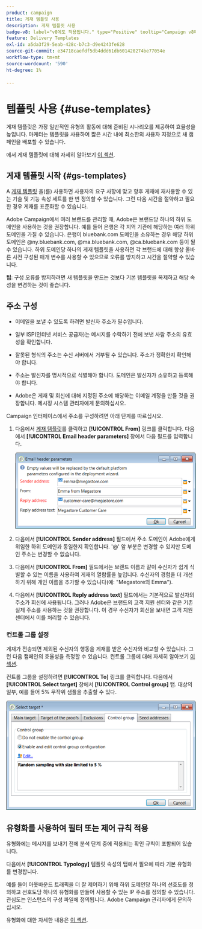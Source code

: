 ```yaml
---
product: campaign
title: 게재 템플릿 사용
description: 게재 템플릿 사용
badge-v8: label="v8에도 적용됩니다." type="Positive" tooltip="Campaign v8에도 적용됩니다."
feature: Delivery Templates
exl-id: a5da3f29-5eab-428c-b7c3-d9e4243fe628
source-git-commit: e34718caefdf5db4ddd61db601420274be77054e
workflow-type: tm+mt
source-wordcount: '590'
ht-degree: 1%

---
```


# 템플릿 사용 {#use-templates}



게재 템플릿은 가장 일반적인 유형의 활동에 대해 준비된 시나리오를 제공하여 효율성을 높입니다. 마케터는 템플릿을 사용하여 짧은 시간 내에 최소한의 사용자 지정으로 새 캠페인을 배포할 수 있습니다.

에서 게재 템플릿에 대해 자세히 알아보기 [이 섹션](creating-a-delivery-template.md).

## 게재 템플릿 시작 {#gs-templates}

A [게재 템플릿](creating-a-delivery-template.md) 을(를) 사용하면 사용자의 요구 사항에 맞고 향후 게재에 재사용할 수 있는 기술 및 기능 속성 세트를 한 번 정의할 수 있습니다. 그런 다음 시간을 절약하고 필요한 경우 게재를 표준화할 수 있습니다.

Adobe Campaign에서 여러 브랜드를 관리할 때, Adobe은 브랜드당 하나의 하위 도메인을 사용하는 것을 권장합니다. 예를 들어 은행은 각 지역 기관에 해당하는 여러 하위 도메인을 가질 수 있습니다. 은행이 bluebank.com 도메인을 소유하는 경우 해당 하위 도메인은 @ny.bluebank.com, @ma.bluebank.com, @ca.bluebank.com 등이 될 수 있습니다. 하위 도메인당 하나의 게재 템플릿을 사용하면 각 브랜드에 대해 항상 올바른 사전 구성된 매개 변수를 사용할 수 있으므로 오류를 방지하고 시간을 절약할 수 있습니다.

**팁**: 구성 오류를 방지하려면 새 템플릿을 만드는 것보다 기본 템플릿을 복제하고 해당 속성을 변경하는 것이 좋습니다.

## 주소 구성

* 이메일을 보낼 수 있도록 하려면 발신자 주소가 필수입니다.

* 일부 ISP(인터넷 서비스 공급자)는 메시지를 수락하기 전에 보낸 사람 주소의 유효성을 확인합니다.

* 잘못된 형식의 주소는 수신 서버에서 거부될 수 있습니다. 주소가 정확한지 확인해야 합니다.

* 주소는 발신자를 명시적으로 식별해야 합니다. 도메인은 발신자가 소유하고 등록해야 합니다.

* Adobe은 게재 및 회신에 대해 지정된 주소에 해당하는 이메일 계정을 만들 것을 권장합니다. 메시징 시스템 관리자에게 문의하십시오.

Campaign 인터페이스에서 주소를 구성하려면 아래 단계를 따르십시오.

1. 다음에서 [게재 템플릿](creating-a-delivery-template.md)를 클릭하고 **[!UICONTROL From]** 링크를 클릭합니다. 다음에서 **[!UICONTROL Email header parameters]** 창에서 다음 필드를 입력합니다.

   ![](assets/d_best_practices_email_header.png)

1. 다음에서 **[!UICONTROL Sender address]** 필드에서 주소 도메인이 Adobe에게 위임한 하위 도메인과 동일한지 확인합니다. &#39;@&#39; 앞 부분은 변경할 수 있지만 도메인 주소는 변경할 수 없습니다.

1. 다음에서 **[!UICONTROL From]** 필드에서는 브랜드 이름과 같이 수신자가 쉽게 식별할 수 있는 이름을 사용하여 게재의 열람률을 높입니다. 수신자의 경험을 더 개선하기 위해 개인 이름을 추가할 수 있습니다(예: &quot;Megastore의 Emma&quot;).

1. 다음에서 **[!UICONTROL Reply address text]** 필드에서는 기본적으로 발신자의 주소가 회신에 사용됩니다. 그러나 Adobe은 브랜드의 고객 지원 센터와 같은 기존 실제 주소를 사용하는 것을 권장합니다. 이 경우 수신자가 회신을 보내면 고객 지원 센터에서 이를 처리할 수 있습니다.

### 컨트롤 그룹 설정

게재가 전송되면 제외된 수신자의 행동을 게재를 받은 수신자와 비교할 수 있습니다. 그런 다음 캠페인의 효율성을 측정할 수 있습니다. 컨트롤 그룹에 대해 자세히 알아보기 [이 섹션](../../campaign/using/marketing-campaign-deliveries.md#defining-a-control-group).

컨트롤 그룹을 설정하려면 **[!UICONTROL To]** 링크를 클릭합니다. 다음에서 **[!UICONTROL Select target]** 창에서 **[!UICONTROL Control group]** 탭. 대상의 일부, 예를 들어 5% 무작위 샘플을 추출할 수 있다.

![](assets/d_best_practices_control_group.png)

## 유형화를 사용하여 필터 또는 제어 규칙 적용

유형화에는 메시지를 보내기 전에 분석 단계 중에 적용되는 확인 규칙이 포함되어 있습니다.

다음에서 **[!UICONTROL Typology]** 템플릿 속성의 탭에서 필요에 따라 기본 유형화를 변경합니다.

예를 들어 아웃바운드 트래픽을 더 잘 제어하기 위해 하위 도메인당 하나의 선호도를 정의하고 선호도당 하나의 유형화를 만들어 사용할 수 있는 IP 주소를 정의할 수 있습니다. 관심도는 인스턴스의 구성 파일에 정의됩니다. Adobe Campaign 관리자에게 문의하십시오.

유형화에 대한 자세한 내용은 [이 섹션](../../campaign-opt/using/about-campaign-typologies.md).
